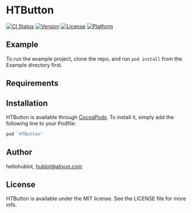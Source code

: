 # HTButton

[![CI Status](http://img.shields.io/travis/hellohublot/HTButton.svg?style=flat)](https://travis-ci.org/hellohublot/HTButton)
[![Version](https://img.shields.io/cocoapods/v/HTButton.svg?style=flat)](http://cocoapods.org/pods/HTButton)
[![License](https://img.shields.io/cocoapods/l/HTButton.svg?style=flat)](http://cocoapods.org/pods/HTButton)
[![Platform](https://img.shields.io/cocoapods/p/HTButton.svg?style=flat)](http://cocoapods.org/pods/HTButton)

## Example

To run the example project, clone the repo, and run `pod install` from the Example directory first.

## Requirements

## Installation

HTButton is available through [CocoaPods](http://cocoapods.org). To install
it, simply add the following line to your Podfile:

```ruby
pod 'HTButton'
```

## Author

hellohublot, hublot@aliyun.com

## License

HTButton is available under the MIT license. See the LICENSE file for more info.
